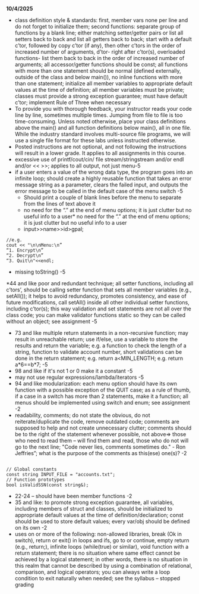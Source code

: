 
**10/4/2025**
* class definition style & standards:  first, member vars  none per line and do not forget to initialize them;  second functions: separate group of functions  by a blank line; either matching setter/getter pairs or list all setters back to back and list all getters back to back; start with a default c’tor, followed by  copy c’tor (if any), then other c’tors in the order of increased number of arguments, d’tor- right after c’tor(s), overloaded functions- list them back to back in the order of increased number of arguments;  all accessor/getter functions should be const; all functions with more than one statement should be normal (defined externally, outside of the class and below main()), no inline functions with more than one statement; initialize all member variables to appropriate default values at the time of definition; all member variables must be private; classes must provide a strong exception guarantee; must have default c’tor; implement Rule of Three when necessary
* To provide you with thorough feedback, your instructor reads your code line by line, sometimes multiple times. Jumping from file to file is too time-consuming. Unless noted otherwise, place your class definitions above the main()  and all function definitions below main(), all in one file. While the industry standard involves multi-source file programs, we will use a single file format for these labs unless instructed otherwise.
* Posted instructions are not optional, and not following the instructions will result in a lower grade. It applies to all assignments in this course.
* excessive use of printf/cout/cin/ file stream/stringstream and/or endl and/or << >>; applies to all output, not just menu-5
* if a user enters a value of the wrong data type, the program goes into an infinite loop; should create a highly reusable function that takes an error message string as a parameter, clears the failed input, and outputs the error message to be called in the default case of the menu switch -5
  * Should print a couple of blank lines before the menu to separate from the lines of text above it
  * no need for the “.” at the end of menu options; it is just clutter but no useful info to a user* no need for the “.” at the end of menu options; it is just clutter but no useful info to a user
  * input>>name>>id>gpal;
```text
//e.g.
cout << "\n\nMenu:\n”
“1. Encrypt\n”
“2. Decrypt\n”
“3. Quit\n"<<endl;
```


* missing toString() -5

*44 and like poor and redundant technique; all setter functions, including all c’tors’, should be calling setter function that sets all member variables (e.g., setAll()); it helps to avoid redundancy, promotes consistency, and ease of future modifications, call setAll() inside all other individual setter functions, including c’tor(s); this way validation and set statements are not all over the class code; you can make validator functions static so they can be called without an object; see assignment -5
* 73 and like multiple return statements in a non-recursive function; may result in unreachable return; use if/else, use a variable to store the results and return the variable; e.g. a function to check the length of a string, function to validate account number,  short validations can be done in the return statement; e.g.  return a<MIN_LENGTH;  e.g. return a\*6==b\*7;   -5
* 98 and like if it's not 1 or 0 make it a constant -5
* may not use regular expressions/lambda/iterators -5
*  94 and like modularization: each menu option should have its own function with a possible exception of the QUIT case; as a rule of thumb, if a case in a switch has more than 2 statements, make it a function;  all menus should be implemented using switch and enum; see assignment -2
* readability, comments; do not state the obvious, do not reiterate/duplicate the code, remove outdated code; comments are supposed to help and not create unnecessary clutter; comments should be to the right of the statement whenever possible, not above=> those who need to read them – will find them and read, those who do not will go to the next line; "Code never lies, comments sometimes do." - Ron Jeffries”; what is the purpose of the comments as this(ese) one(s)? -2

```text

// Global constants
const string INPUT_FILE = "accounts.txt";
// Function prototypes
bool isValidSSN(const string&);
```
* 22-24 – should have been member functions -2
* 35 and like: to promote strong exception guarantee, all variables, including members of struct and classes, should be initialized to appropriate default values at the time of definition/declaration;  const should be used to store default values; every var/obj should be defined on its own -2 
 * uses on or more of the following: non-allowed libraries, break (Ok in switch), return or exit() in loops and ifs, go to or continue, empty return (e.g., return;), infinite loops (while(true) or similar), void function with a return statement;  there is no situation where same effect cannot be achieved by a logical statement; in other words, there is no situation in this realm that cannot be described by using a combination of relational, comparison, and logical operators; you can always  write a loop condition to exit naturally when needed; see the syllabus –   stopped grading 
